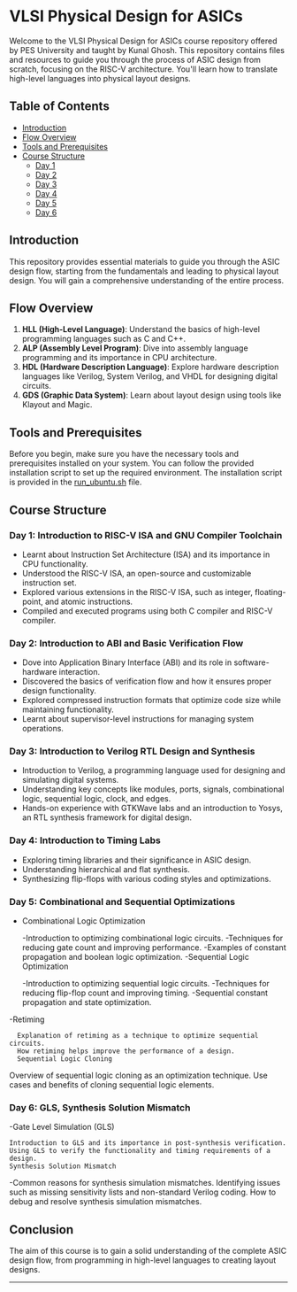# VLSI Physical Design for ASICs

Welcome to the VLSI Physical Design for ASICs course repository offered by PES University and taught by Kunal Ghosh. This repository contains files and resources to guide you through the process of ASIC design from scratch, focusing on the RISC-V architecture. You'll learn how to translate high-level languages into physical layout designs.

## Table of Contents
- [Introduction](#introduction)
- [Flow Overview](#flow-overview)
- [Tools and Prerequisites](#tools-and-prerequisites)
- [Course Structure](#course-structure)
  - [Day 1](./DAY1#day-1-introduction-to-riscv-isa-and-gnu-compiler-toolchain)
  - [Day 2](./DAY2#day-2-introduction-to-abi-and-basic-verification-flow)
  - [Day 3](./DAY3#day-3-introduction-to-verilog-rtl-design-and-synthesis)
  - [Day 4](./DAY4#day-4-introduction-to-timing-labs)
  - [Day 5](./DAY5#day-5-combinational-and-sequential-optimizations) 
  - [Day 6](./DAY6#day-6-gls-synthesis-solution-mismatch) 
## <a name="introduction"></a>Introduction
This repository provides essential materials to guide you through the ASIC design flow, starting from the fundamentals and leading to physical layout design. You will gain a comprehensive understanding of the entire process.

## <a name="flow-overview"></a>Flow Overview
1. **HLL (High-Level Language)**: Understand the basics of high-level programming languages such as C and C++.
2. **ALP (Assembly Level Program)**: Dive into assembly language programming and its importance in CPU architecture.
3. **HDL (Hardware Description Language)**: Explore hardware description languages like Verilog, System Verilog, and VHDL for designing digital circuits.
4. **GDS (Graphic Data System)**: Learn about layout design using tools like Klayout and Magic.

## <a name="tools-and-prerequisites"></a>Tools and Prerequisites
Before you begin, make sure you have the necessary tools and prerequisites installed on your system. You can follow the provided installation script to set up the required environment. The installation script is provided in the [run_ubuntu.sh](./run_ubuntu.sh) file.

## <a name="course-structure"></a>Course Structure
### <a name="day-1-introduction-to-riscv-isa-and-gnu-compiler-toolchain"></a>Day 1: Introduction to RISC-V ISA and GNU Compiler Toolchain
- Learnt about Instruction Set Architecture (ISA) and its importance in CPU functionality.
- Understood the RISC-V ISA, an open-source and customizable instruction set.
- Explored various extensions in the RISC-V ISA, such as integer, floating-point, and atomic instructions.
- Compiled and executed programs using both C compiler and RISC-V compiler.

### <a name="day-2-introduction-to-abi-and-basic-verification-flow"></a>Day 2: Introduction to ABI and Basic Verification Flow
- Dove into Application Binary Interface (ABI) and its role in software-hardware interaction.
- Discovered the basics of verification flow and how it ensures proper design functionality.
- Explored compressed instruction formats that optimize code size while maintaining functionality.
- Learnt about supervisor-level instructions for managing system operations.

### <a name="day-3-introduction-to-verilog-rtl-design-and-synthesis"></a>Day 3: Introduction to Verilog RTL Design and Synthesis
- Introduction to Verilog, a programming language used for designing and simulating digital systems.
- Understanding key concepts like modules, ports, signals, combinational logic, sequential logic, clock, and edges.
- Hands-on experience with GTKWave labs and an introduction to Yosys, an RTL synthesis framework for digital design.

### <a name="day-4-introduction-to-timing-labs"></a>Day 4: Introduction to Timing Labs
- Exploring timing libraries and their significance in ASIC design.
- Understanding hierarchical and flat synthesis.
- Synthesizing flip-flops with various coding styles and optimizations.

### <a name="day-5-combinational-and-sequential-optimizations"></a>Day 5: Combinational and Sequential Optimizations
- Combinational Logic Optimization
      
    -Introduction to optimizing combinational logic circuits.
    -Techniques for reducing gate count and improving performance.
    -Examples of constant propagation and boolean logic optimization.
-Sequential Logic Optimization
    
    -Introduction to optimizing sequential logic circuits.
    -Techniques for reducing flip-flop count and improving timing.
    -Sequential constant propagation and state optimization.

-Retiming
      
      Explanation of retiming as a technique to optimize sequential circuits.
      How retiming helps improve the performance of a design.
      Sequential Logic Cloning

Overview of sequential logic cloning as an optimization technique.
Use cases and benefits of cloning sequential logic elements.

### <a name="day-6-gls-synthesis-solution-mismatch"></a>Day 6: GLS, Synthesis Solution Mismatch

-Gate Level Simulation (GLS)

    Introduction to GLS and its importance in post-synthesis verification.
    Using GLS to verify the functionality and timing requirements of a design.
    Synthesis Solution Mismatch

-Common reasons for synthesis simulation mismatches.
    Identifying issues such as missing sensitivity lists and non-standard Verilog coding.
    How to debug and resolve synthesis simulation mismatches.


## Conclusion
The aim of this course is to gain a solid understanding of the complete ASIC design flow, from programming in high-level languages to creating layout designs.

---


